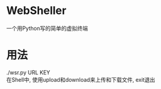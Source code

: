 # WebSheller

一个用Python写的简单的虚拟终端

# 用法

./wsr.py URL KEY   
在Shell中, 使用upload和download来上传和下载文件, exit退出
